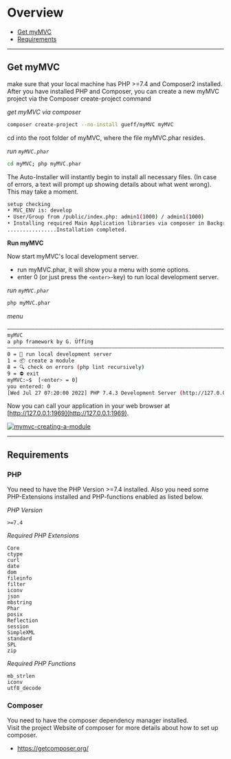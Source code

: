 <!--[:Getting Started]-->

# Overview

- [Get myMVC](#Get-myMVC)
- [Requirements](#Requirements)

---

<a name="Get-myMVC"></a>
## Get myMVC

make sure that your local machine has PHP >=7.4 and Composer2 installed. After you have installed PHP and Composer, you can create a new myMVC project via the Composer create-project command  

_get myMVC via composer_  
~~~bash
composer create-project --no-install gueff/myMVC myMVC
~~~

cd into the root folder of myMVC, where the file myMVC.phar resides.

_run `myMVC.phar`_  
~~~bash
cd myMVC; php myMVC.phar
~~~

The Auto-Installer will instantly begin to install all necessary files. (In case of errors, a text will prompt up showing details about what went wrong). This may take a moment.

~~~bash
setup checking
• MVC_ENV is: develop
• User/Group from /public/index.php: admin1(1000) / admin1(1000)
• Installing required Main Application libraries via composer in Background with PID 84623. Please wait.
................Installation completed.
~~~

**Run myMVC** <a name="Run_myMVC"></a>    

Now start myMVC's local development server.  
- run myMVC.phar, it will show you a menu with some options.
- enter 0 (or just press the `<enter>`-key) to run local development server.

_run `myMVC.phar`_    
~~~bash
php myMVC.phar
~~~

_menu_  
~~~bash
––––––––––––––––––––––––––––––––––––––––––––––––––––––––––––––––––––––––––––––––
myMVC
a php framework by G. Üffing
––––––––––––––––––––––––––––––––––––––––––––––––––––––––––––––––––––––––––––––––
0 = 🏁 run local development server
1 = 📦 create a module
8 = 🔍 check on errors (php lint recursively)
9 = ⛔ exit
myMVC:~$  [<enter> = 0]
you entered: 0
[Wed Jul 27 07:20:00 2022] PHP 7.4.3 Development Server (http://127.0.0.1:1969) started
~~~

Now you can call your application in your web browser at [http://127.0.0.1:1969](http://127.0.0.1:1969).

<a href="https://mymvc.ueffing.net/@image/getting-started/mymvc-installation/png/@size/" data-lightbox="gallery"><img class="figure-img img-fluid" src="https://mymvc.ueffing.net/@image/getting-started/mymvc-installation/png/@size/" title="mymvc-creating-a-module"></a><div style="clear:both;"></div>

---

<a name="Requirements"></a>
## Requirements

### PHP

You need to have the PHP Version >=7.4 installed. Also you need some PHP-Extensions installed and PHP-functions enabled as listed below.

_PHP Version_  
~~~
>=7.4
~~~

_Required PHP Extensions_  
~~~
Core
ctype
curl
date
dom
fileinfo
filter
iconv
json
mbstring
Phar
posix
Reflection
session
SimpleXML
standard
SPL
zip
~~~

_Required PHP Functions_  
~~~
mb_strlen
iconv
utf8_decode
~~~

### Composer

You need to have the composer dependency manager installed.  
Visit the project Website of composer for more details about how to set up composer.

- https://getcomposer.org/